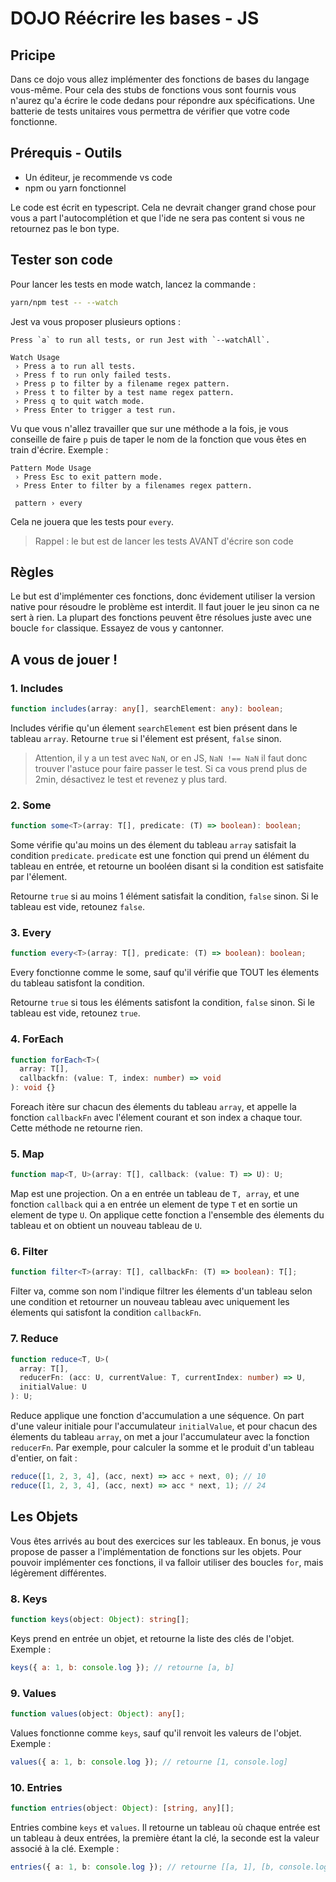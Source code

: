 # DOJO Réécrire les bases - JS

## Pricipe

Dans ce dojo vous allez implémenter des fonctions de bases du langage vous-même. Pour cela des stubs de fonctions vous sont fournis vous n'aurez qu'a écrire le code dedans pour répondre aux spécifications. Une batterie de tests unitaires vous permettra de vérifier que votre code fonctionne.

## Prérequis - Outils

- Un éditeur, je recommende vs code
- npm ou yarn fonctionnel

Le code est écrit en typescript. Cela ne devrait changer grand chose pour vous a part l'autocomplétion et que l'ide ne sera pas content si vous ne retournez pas le bon type.

## Tester son code

Pour lancer les tests en mode watch, lancez la commande :

```bash
yarn/npm test -- --watch
```

Jest va vous proposer plusieurs options :

```
Press `a` to run all tests, or run Jest with `--watchAll`.

Watch Usage
 › Press a to run all tests.
 › Press f to run only failed tests.
 › Press p to filter by a filename regex pattern.
 › Press t to filter by a test name regex pattern.
 › Press q to quit watch mode.
 › Press Enter to trigger a test run.
```

Vu que vous n'allez travailler que sur une méthode a la fois, je vous conseille de faire `p` puis de taper le nom de la fonction que vous êtes en train d'écrire.
Exemple :

```
Pattern Mode Usage
 › Press Esc to exit pattern mode.
 › Press Enter to filter by a filenames regex pattern.

 pattern › every
```

Cela ne jouera que les tests pour `every`.

> Rappel : le but est de lancer les tests AVANT d'écrire son code

## Règles

Le but est d'implémenter ces fonctions, donc évidement utiliser la version native pour résoudre le problème est interdit. Il faut jouer le jeu sinon ca ne sert à rien. La plupart des fonctions peuvent être résolues juste avec une boucle `for` classique. Essayez de vous y cantonner.

## A vous de jouer !

### 1. Includes

```ts
function includes(array: any[], searchElement: any): boolean;
```

Includes vérifie qu'un élement `searchElement` est bien présent dans le tableau `array`.
Retourne `true` si l'élement est présent, `false` sinon.

> Attention, il y a un test avec `NaN`, or en JS, `NaN !== NaN` il faut donc trouver l'astuce pour faire passer le test. Si ca vous prend plus de 2min, désactivez le test et revenez y plus tard.

### 2. Some

```typescript
function some<T>(array: T[], predicate: (T) => boolean): boolean;
```

Some vérifie qu'au moins un des élement du tableau `array` satisfait la condition `predicate`. `predicate` est une fonction qui prend un élément du tableau en entrée, et retourne un booléen disant si la condition est satisfaite par l'élement.

Retourne `true` si au moins 1 élément satisfait la condition, `false` sinon. Si le tableau est vide, retounez `false`.

### 3. Every

```ts
function every<T>(array: T[], predicate: (T) => boolean): boolean;
```

Every fonctionne comme le some, sauf qu'il vérifie que TOUT les élements du tableau satisfont la condition.

Retourne `true` si tous les éléments satisfont la condition, `false` sinon. Si le tableau est vide, retounez `true`.

### 4. ForEach

```ts
function forEach<T>(
  array: T[],
  callbackfn: (value: T, index: number) => void
): void {}
```

Foreach itère sur chacun des élements du tableau `array`, et appelle la fonction `callbackFn` avec l'élement courant et son index a chaque tour.
Cette méthode ne retourne rien.

### 5. Map

```ts
function map<T, U>(array: T[], callback: (value: T) => U): U;
```

Map est une projection. On a en entrée un tableau de `T, array`, et une fonction `callback` qui a en entrée un element de type `T` et en sortie un element de type `U`.
On applique cette fonction a l'ensemble des élements du tableau et on obtient un nouveau tableau de `U`.

### 6. Filter

```ts
function filter<T>(array: T[], callbackFn: (T) => boolean): T[];
```

Filter va, comme son nom l'indique filtrer les élements d'un tableau selon une condition et retourner un nouveau tableau avec uniquement les élements qui satisfont la condition `callbackFn`.

### 7. Reduce

```ts
function reduce<T, U>(
  array: T[],
  reducerFn: (acc: U, currentValue: T, currentIndex: number) => U,
  initialValue: U
): U;
```

Reduce applique une fonction d'accumulation a une séquence. On part d'une valeur initiale pour l'accumulateur `initialValue`, et pour chacun des élements du tableau `array`, on met a jour l'accumulateur avec la fonction `reducerFn`.
Par exemple, pour calculer la somme et le produit d'un tableau d'entier, on fait :

```js
reduce([1, 2, 3, 4], (acc, next) => acc + next, 0); // 10
reduce([1, 2, 3, 4], (acc, next) => acc * next, 1); // 24
```

## Les Objets

Vous êtes arrivés au bout des exercices sur les tableaux. En bonus, je vous propose de passer a l'implémentation de fonctions sur les objets.
Pour pouvoir implémenter ces fonctions, il va falloir utiliser des boucles `for`, mais légèrement différentes.

### 8. Keys

```ts
function keys(object: Object): string[];
```

Keys prend en entrée un objet, et retourne la liste des clés de l'objet.
Exemple :

```js
keys({ a: 1, b: console.log }); // retourne [a, b]
```

### 9. Values

```ts
function values(object: Object): any[];
```

Values fonctionne comme `keys`, sauf qu'il renvoit les valeurs de l'objet.
Exemple :

```ts
values({ a: 1, b: console.log }); // retourne [1, console.log]
```

### 10. Entries

```ts
function entries(object: Object): [string, any][];
```

Entries combine `keys` et `values`. Il retourne un tableau où chaque entrée est un tableau à deux entrées, la première étant la clé, la seconde est la valeur associé à la clé.
Exemple :

```ts
entries({ a: 1, b: console.log }); // retourne [[a, 1], [b, console.log]]
```
